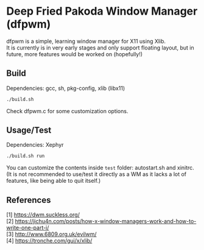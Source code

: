 # Deep Fried Pakoda Window Manager (dfpwm)
dfpwm is a simple, learning window manager for X11 using Xlib.  
It is currently is in very early stages and only support floating layout, but in future, more features would be worked on (hopefully!)

## Build
Dependencies: gcc, sh, pkg-config, xlib (libx11)
```sh
./build.sh
```
Check dfpwm.c for some customization options.

## Usage/Test
Dependencies: Xephyr
```sh
./build.sh run
```
You can customize the contents inside ``test`` folder: autostart.sh and xinitrc.  
(It is not recommended to use/test it directly as a WM as it lacks a lot of features, like being able to quit itself.)

## References
[1] https://dwm.suckless.org/  
[2] https://jichu4n.com/posts/how-x-window-managers-work-and-how-to-write-one-part-i/  
[3] http://www.6809.org.uk/evilwm/  
[4] https://tronche.com/gui/x/xlib/  
